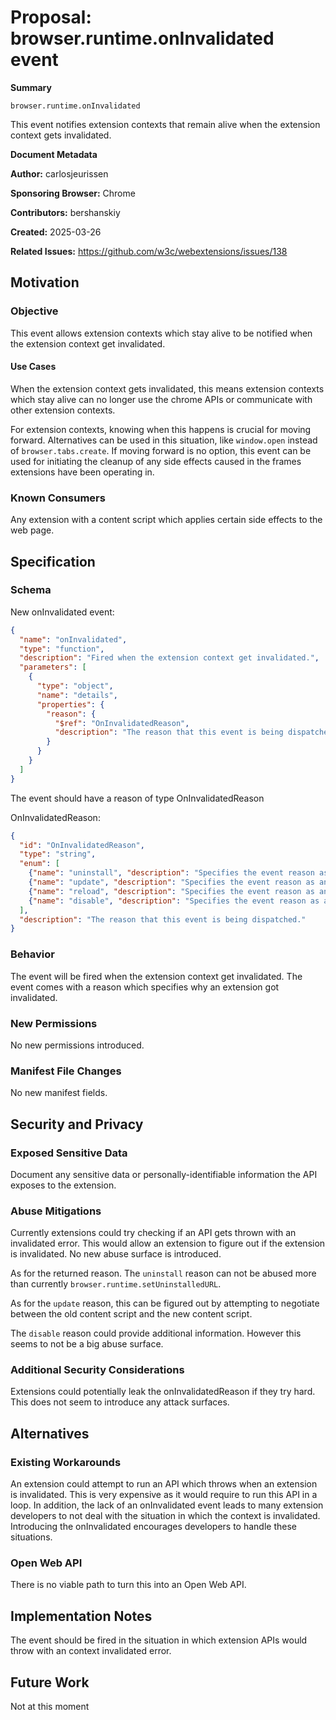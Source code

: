 # Proposal: browser.runtime.onInvalidated event

**Summary**

`browser.runtime.onInvalidated`

This event notifies extension contexts that remain alive when the extension context gets invalidated.

**Document Metadata**

**Author:** carlosjeurissen

**Sponsoring Browser:** Chrome

**Contributors:** bershanskiy

**Created:** 2025-03-26

**Related Issues:** https://github.com/w3c/webextensions/issues/138

## Motivation

### Objective

This event allows extension contexts which stay alive to be notified when the
extension context get invalidated.

#### Use Cases

When the extension context gets invalidated, this means extension contexts
which stay alive can no longer use the chrome APIs or communicate with other
extension contexts.

For extension contexts, knowing when this happens is crucial for moving
forward. Alternatives can be used in this situation, like `window.open` instead
of `browser.tabs.create`. If moving forward is no option, this event can be
used for initiating the cleanup of any side effects caused in the frames
extensions have been operating in.

### Known Consumers

Any extension with a content script which applies certain side effects to the
web page.

## Specification

### Schema

New onInvalidated event:
```json
{
  "name": "onInvalidated",
  "type": "function",
  "description": "Fired when the extension context get invalidated.",
  "parameters": [
    {
      "type": "object",
      "name": "details",
      "properties": {
        "reason": {
          "$ref": "OnInvalidatedReason",
          "description": "The reason that this event is being dispatched."
        }
      }
    }
  ]
}
```

The event should have a reason of type OnInvalidatedReason

OnInvalidatedReason:

```json
{
  "id": "OnInvalidatedReason",
  "type": "string",
  "enum": [
    {"name": "uninstall", "description": "Specifies the event reason as an uninstallation."},
    {"name": "update", "description": "Specifies the event reason as an extension update."},
    {"name": "reload", "description": "Specifies the event reason as an extension reloading."},
    {"name": "disable", "description": "Specifies the event reason as an extension disabling."}
  ],
  "description": "The reason that this event is being dispatched."
}
```

### Behavior

The event will be fired when the extension context get invalidated.
The event comes with a reason which specifies why an extension got invalidated.

### New Permissions

No new permissions introduced.

### Manifest File Changes

No new manifest fields.

## Security and Privacy

### Exposed Sensitive Data

Document any sensitive data or personally-identifiable information the API
exposes to the extension.

### Abuse Mitigations

Currently extensions could try checking if an API gets thrown with an
invalidated error. This would allow an extension to figure out if the extension
is invalidated. No new abuse surface is introduced.

As for the returned reason. The `uninstall` reason can not be abused more than
currently `browser.runtime.setUninstalledURL`.

As for the `update` reason, this can be figured out by attempting to negotiate
between the old content script and the new content script.

The `disable` reason could provide additional information. However this seems
to not be a big abuse surface.

### Additional Security Considerations

Extensions could potentially leak the onInvalidatedReason if they try hard.
This does not seem to introduce any attack surfaces.

## Alternatives

### Existing Workarounds

An extension could attempt to run an API which throws when an extension is
invalidated. This is very expensive as it would require to run this API in a
loop. In addition, the lack of an onInvalidated event leads to many
extension developers to not deal with the situation in which the context is
invalidated. Introducing the onInvalidated encourages developers to handle
these situations.

### Open Web API

There is no viable path to turn this into an Open Web API.

## Implementation Notes

The event should be fired in the situation in which extension APIs would throw
with an context invalidated error.

## Future Work

Not at this moment
